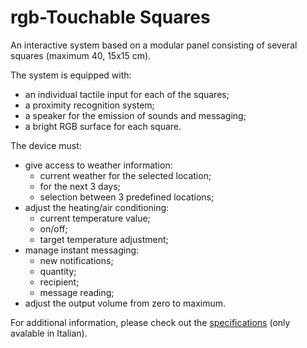 # rgb-Touchable Squares

An interactive system based on a modular panel consisting of several squares (maximum 40, 15x15 cm).

The system is equipped with:
- an individual tactile input for each of the squares;
- a proximity recognition system;
- a speaker for the emission of sounds and messaging;
- a bright RGB surface for each square.

The device must:
- give access to weather information:
  - current weather for the selected location;
  - for the next 3 days;
  - selection between 3 predefined locations;
- adjust the heating/air conditioning:
  - current temperature value;
  - on/off;
  - target temperature adjustment;
- manage instant messaging:
  - new notifications;
  - quantity;
  - recipient;
  - message reading;
- adjust the output volume from zero to maximum.

For additional information, please check out the [specifications](basic_interaction_design_prima_esercitazione_2020.pdf) (only avalable in Italian).

